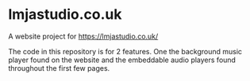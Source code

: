 # lmjastudio.co.uk

A website project for https://lmjastudio.co.uk/

The code in this repository is for 2 features. One the background music player found on the website and the embeddable audio players found throughout the first few pages. 
